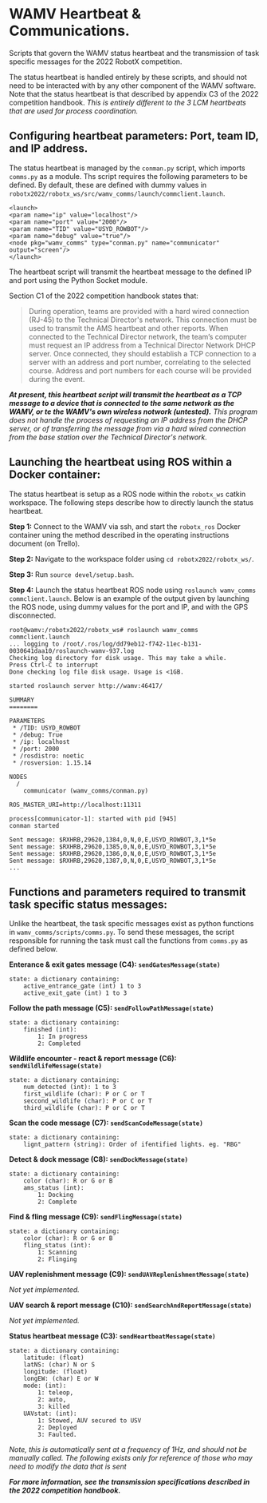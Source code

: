 WAMV Heartbeat & Communications.
================================

Scripts that govern the WAMV status heartbeat and the transmission of task specific messages for the 2022 RobotX competition.

The status heartbeat is handled entirely by these scripts, and should not need to be interacted with by any other component of the WAMV software. Note that the status heartbeat is that described by appendix C3 of the 2022 competition handbook. *This is entirely different to the 3 LCM heartbeats that are used for process coordination.*


## Configuring heartbeat parameters: Port, team ID, and IP address.

The status heartbeat is managed by the `conman.py` script, which imports `comms.py` as a module. Ths script requires the following parameters to be defined. By default, these are defined with dummy values in `robotx2022/robotx_ws/src/wamv_comms/launch/commclient.launch`. 

```
<launch>
<param name="ip" value="localhost"/>
<param name="port" value="2000"/>
<param name="TID" value="USYD_ROWBOT"/>
<param name="debug" value="true"/>
<node pkg="wamv_comms" type="conman.py" name="communicator" output="screen"/>
</launch>
```

The heartbeat script will transmit the heartbeat message to the defined IP and port using the Python Socket module.

Section C1 of the 2022 competition handbook states that:
> During operation, teams are provided with a hard wired connection (RJ-45) to the Technical Director's network. This connection must be used to transmit the AMS heartbeat and other reports.
> When connected to the Technical Director network, the team’s computer must request an IP address from a Technical Director Network DHCP server. Once connected, they should establish a TCP connection to a server with an address and port number, correlating to the selected course. Address and port numbers for each course will be provided during the event. 

***At present, this heartbeat script will transmit the heartbeat as a TCP message to a device that is connected to the same network as the WAMV, or te the WAMV's own wireless notwork (untested).** This program does not handle the process of requesting an IP address from the DHCP server, or of transferring the message from via a hard wired connection from the base station over the Technical Director's network.*


## Launching the heartbeat using ROS within a Docker container:

The status heartbeat is setup as a ROS node within the `robotx_ws` catkin workspace. The following steps describe how to directly launch the status  heartbeat.

**Step 1:** Connect to the WAMV via ssh, and start the `robotx_ros` Docker container uning the method described in the operating instructions document (on Trello).

**Step 2:** Navigate to the workspace folder using `cd robotx2022/robotx_ws/`.

**Step 3:** Run `source devel/setup.bash`.

**Step 4:** Launch the status heartbeat ROS node using `roslaunch wamv_comms commclient.launch`. Below is an example of the output given by launching the ROS node, using dummy values for the port and IP, and with the GPS disconnected.

```
root@wamv:/robotx2022/robotx_ws# roslaunch wamv_comms commclient.launch 
... logging to /root/.ros/log/dd79eb12-f742-11ec-b131-0030641daa10/roslaunch-wamv-937.log
Checking log directory for disk usage. This may take a while.
Press Ctrl-C to interrupt
Done checking log file disk usage. Usage is <1GB.

started roslaunch server http://wamv:46417/

SUMMARY
========

PARAMETERS
 * /TID: USYD_ROWBOT
 * /debug: True
 * /ip: localhost
 * /port: 2000
 * /rosdistro: noetic
 * /rosversion: 1.15.14

NODES
  /
    communicator (wamv_comms/conman.py)

ROS_MASTER_URI=http://localhost:11311

process[communicator-1]: started with pid [945]
conman started

Sent message: $RXHRB,29620,1384,0,N,0,E,USYD_ROWBOT,3,1*5e
Sent message: $RXHRB,29620,1385,0,N,0,E,USYD_ROWBOT,3,1*5e
Sent message: $RXHRB,29620,1386,0,N,0,E,USYD_ROWBOT,3,1*5e
Sent message: $RXHRB,29620,1387,0,N,0,E,USYD_ROWBOT,3,1*5e
...
```

## Functions and parameters required to transmit task specific status messages:

Unlike the heartbeat, the task specific messages exist as python functions in `wamv_comms/scripts/comms.py`. To send these messages, the script responsible for running the task must call the functions from `comms.py` as defined below.

**Enterance & exit gates message (C4): `sendGatesMessage(state)`**

```
state: a dictionary containing:
    active_entrance_gate (int) 1 to 3
    active_exit_gate (int) 1 to 3
```

**Follow the path message (C5): `sendFollowPathMessage(state)`**

```
state: a dictionary containing:
    finished (int):
        1: In progress
        2: Completed
```


**Wildlife encounter - react & report message (C6): `sendWildlifeMessage(state)`**

```
state: a dictionary containing:
    num_detected (int): 1 to 3
    first_wildlife (char): P or C or T
    seccond_wildlife (char): P or C or T
    third_wildlife (char): P or C or T
```


**Scan the code message (C7): `sendScanCodeMessage(state)`**

```
state: a dictionary containing:
    lignt_pattern (string): Order of ifentified lights. eg. "RBG"
```


**Detect & dock message (C8): `sendDockMessage(state)`**

```
state: a dictionary containing:
    color (char): R or G or B
    ams_status (int):
        1: Docking
        2: Complete
```

**Find & fling message (C9): `sendFlingMessage(state)`**

```
state: a dictionary containing:
    color (char): R or G or B
    fling_status (int):
        1: Scanning
        2: Flinging
```


**UAV replenishment message (C9): `sendUAVReplenishmentMessage(state)`**

*Not yet implemented.*


**UAV search & report message (C10): `sendSearchAndReportMessage(state)`**

*Not yet implemented.*


**Status heartbeat message (C3): `sendHeartbeatMessage(state)`**

```
state: a dictionary containing:
    latitude: (float)
    latNS: (char) N or S
    longitude: (float)
    longEW: (char) E or W
    mode: (int):
        1: teleop,
        2: auto,
        3: killed
    UAVstat: (int):
        1: Stowed, AUV secured to USV
        2: Deployed
        3: Faulted.
```

*Note, this is automatically sent at a frequency of 1Hz, and should not be manually called. The following exists only for reference of those who may need to modify the data that is sent*

***For more information, see the transmission specifications described in the 2022 competition handbook.***
